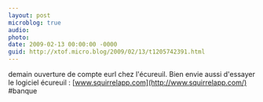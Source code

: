 ```yaml
---
layout: post
microblog: true
audio: 
photo: 
date: 2009-02-13 00:00:00 -0000
guid: http://xtof.micro.blog/2009/02/13/t1205742391.html
---
```

demain ouverture de compte eurl chez l'écureuil. Bien envie aussi d'essayer le logiciel écureuil :  [www.squirrelapp.com](http://www.squirrelapp.com/) #banque
